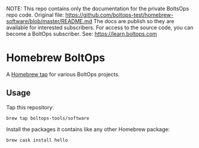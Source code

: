 <!-- note marker start -->
NOTE: This repo contains only the documentation for the private BoltsOps repo code.
Original file: https://github.com/boltops-test/homebrew-software/blob/master/README.md
The docs are publish so they are available for interested subscribers.
For access to the source code, you can become a BoltOps subscriber.
See: https://learn.boltops.com

<!-- note marker end -->

# Homebrew BoltOps

A [Homebrew tap] for various BoltOps projects.

[Homebrew tap]: https://github.com/Homebrew/brew/blob/master/docs/brew-tap.md

## Usage

Tap this repository:

    brew tap boltops-tools/software

Install the packages it contains like any other Homebrew package:

    brew cask install hello
